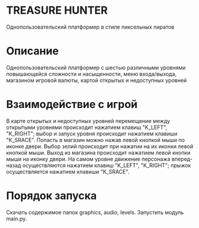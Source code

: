 #   TREASURE HUNTER
Однопользовательский платформер в стиле пиксельных пиратов
#   Описание
Однопользовательский платформер с шестью различными уровнями повышающейся сложности и насыщенности, меню входа/выхода, магазином игровой валюты, картой открытых и недоступных уровней
#   Взаимодействие с игрой
В карте открытых и недоступных уровней перемещение между открытыми уровнями происходит нажатием клавиш "K_LEFT", "K_RIGHT"; выбор и запуск уровня происходит нажатием клавиши "K_SRACE".
Попасть в магазин можно нажав левой кнопкой мыши по иконке двери. Выбор зелий происходит при нажатии на их иконки левой кнопкой мыши. Выход из магазина происходит нажатием левой кнопки мыши на иконку двери. 
На самом уровне движение персонажа вперед-назад осуществляются нажатием клавиш "K_LEFT", "K_RIGHT"; прыжок осуществляется нажатием клавиши "K_SRACE".
#   Порядок запуска
Скачать содержимое папок graphics, audio, levels. Запустить модуль main.py.
